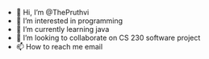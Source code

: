 - 👋 Hi, I’m @ThePruthvi
- 👀 I’m interested in programming 
- 🌱 I’m currently learning java
- 💞️ I’m looking to collaborate on CS 230 software project
- 📫 How to reach me email

<!---
ThePruthvi/ThePruthvi is a ✨ special ✨ repository because its `README.md` (this file) appears on your GitHub profile.
You can click the Preview link to take a look at your changes.
--->
